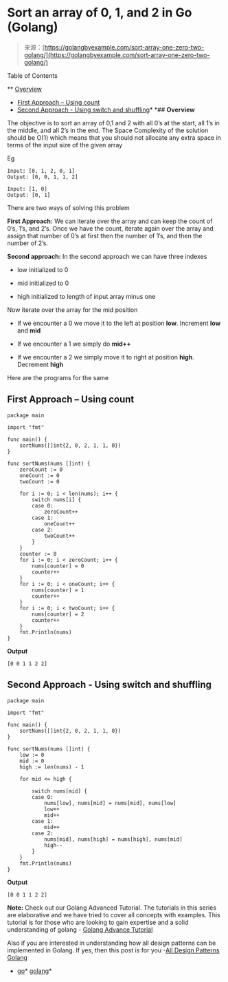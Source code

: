 <!--yml
category: 未分类
date: 2024-10-13 06:44:38
-->

# Sort an array of 0, 1, and 2 in Go (Golang)

> 来源：[https://golangbyexample.com/sort-array-one-zero-two-golang/](https://golangbyexample.com/sort-array-one-zero-two-golang/)

Table of Contents

 **   [Overview](#Overview "Overview")
*   [First Approach – Using count](#First_Approach_-_Using_count "First Approach – Using count")
*   [Second Approach - Using switch and shuffling](#Second_Approach_-_Using_switch_and_shuffling "Second Approach - Using switch and shuffling")*  *## **Overview**

The objective is to sort an array of 0,1 and 2 with all 0’s at the start, all 1’s in the middle, and all 2’s in the end. The Space Complexity of the solution should be O(1) which means that you should not allocate any extra space in terms of the input size of the given array

Eg

```
Input: [0, 1, 2, 0, 1]
Output: [0, 0, 1, 1, 2]

Input: [1, 0]
Output: [0, 1]
```

There are two ways of solving this problem

**First Approach:** We can iterate over the array and can keep the count of 0’s, 1’s, and 2’s. Once we have the count, iterate again over the array and assign that number of 0’s at first then the number of 1’s, and then the number of 2’s.

**Second approach:** In the second approach we can have three indexes

*   low initialized to 0

*   mid initialized to 0

*   high initialized to length of input array minus one

Now iterate over the array for the mid position

*   If we encounter a 0 we move it to the left at position **low**. Increment **low** and **mid**

*   If we encounter a 1 we simply do **mid++**

*   If we encounter a 2 we simply move it to right at position **high**. Decrement **high**

Here are the programs for the same

## **First Approach – Using count**

```
package main

import "fmt"

func main() {
	sortNums([]int{2, 0, 2, 1, 1, 0})
}

func sortNums(nums []int) {
	zeroCount := 0
	oneCount := 0
	twoCount := 0

	for i := 0; i < len(nums); i++ {
		switch nums[i] {
		case 0:
			zeroCount++
		case 1:
			oneCount++
		case 2:
			twoCount++
		}
	}
	counter := 0
	for i := 0; i < zeroCount; i++ {
		nums[counter] = 0
		counter++
	}
	for i := 0; i < oneCount; i++ {
		nums[counter] = 1
		counter++
	}
	for i := 0; i < twoCount; i++ {
		nums[counter] = 2
		counter++
	}
	fmt.Println(nums)
}
```

**Output**

```
[0 0 1 1 2 2]
```

## **Second Approach - Using switch and shuffling**

```
package main

import "fmt"

func main() {
	sortNums([]int{2, 0, 2, 1, 1, 0})
}

func sortNums(nums []int) {
	low := 0
	mid := 0
	high := len(nums) - 1

	for mid <= high {

		switch nums[mid] {
		case 0:
			nums[low], nums[mid] = nums[mid], nums[low]
			low++
			mid++
		case 1:
			mid++
		case 2:
			nums[mid], nums[high] = nums[high], nums[mid]
			high--
		}
	}
	fmt.Println(nums)
}
```

**Output**

```
[0 0 1 1 2 2]
```

**Note:** Check out our Golang Advanced Tutorial. The tutorials in this series are elaborative and we have tried to cover all concepts with examples. This tutorial is for those who are looking to gain expertise and a solid understanding of golang - [Golang Advance Tutorial](https://golangbyexample.com/golang-comprehensive-tutorial/)

Also if you are interested in understanding how all design patterns can be implemented in Golang. If yes, then this post is for you -[All Design Patterns Golang](https://golangbyexample.com/all-design-patterns-golang/)

*   [go](https://golangbyexample.com/tag/go/)*   [golang](https://golangbyexample.com/tag/golang/)*